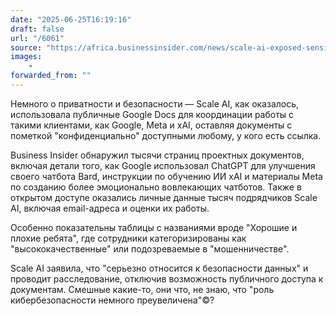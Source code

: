 ```yaml
---
date: "2025-06-25T16:19:16"
draft: false
url: "/6061"
source: "https://africa.businessinsider.com/news/scale-ai-exposed-sensitive-data-about-clients-like-meta-and-xai-in-public-google-docs/8p5f5ex"
images:
    -
forwarded_from: ""
---
```


Немного о приватности и безопасности — Scale AI, как оказалось, использовала публичные Google Docs для координации работы с такими клиентами, как Google, Meta и xAI, оставляя документы с пометкой "конфиденциально" доступными любому, у кого есть ссылка.

Business Insider обнаружил тысячи страниц проектных документов, включая детали того, как Google использовал ChatGPT для улучшения своего чатбота Bard, инструкции по обучению ИИ xAI и материалы Meta по созданию более эмоционально вовлекающих чатботов. Также в открытом доступе оказались личные данные тысяч подрядчиков Scale AI, включая email-адреса и оценки их работы.

Особенно показательны таблицы с названиями вроде "Хорошие и плохие ребята", где сотрудники категоризированы как "высококачественные" или подозреваемые в "мошенничестве". 

Scale AI заявила, что "серьезно относится к безопасности данных" и проводит расследование, отключив возможность публичного доступа к документам. Смешные какие-то, они что, не знаю, что "роль кибербезопасности немного преувеличена"©?
